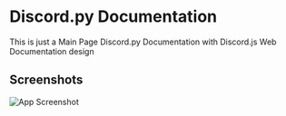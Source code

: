
# Discord.py Documentation

This is just a Main Page Discord.py Documentation with Discord.js Web Documentation design


## Screenshots

![App Screenshot](https://i.ibb.co/khPmz5r/screenshot.png)

